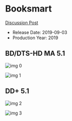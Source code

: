 # Booksmart

[Discussion Post](https://www.avsforum.com/threads/bass-eq-for-filtered-movies.2995212/post-58449456)

* Release Date: 2019-09-03
* Production Year: 2019

## BD/DTS-HD MA 5.1

![img 0](https://i.imgur.com/1U2jghq.jpg)

![img 1](https://i.imgur.com/QliUkLB.png)

## DD+ 5.1

![img 2](https://i.imgur.com/g2kUUM2.jpg)

![img 3](https://i.imgur.com/UgB27qQ.png)

